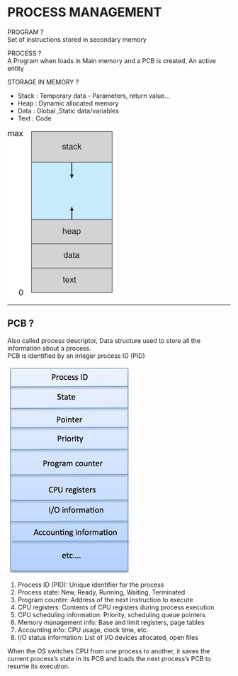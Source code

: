 # PROCESS MANAGEMENT

PROGRAM ?  
Set of instructions stored in secondary memory

PROCESS ?  
A Program when loads in Main memory and a PCB is created, An active entity

STORAGE IN MEMORY ?  
- Stack : Temporary data - Parameters, return value...
- Heap : Dynamic allocated memory
- Data : Global ,Static data/variables
- Text : Code 

![alt text](image-15.png)

---
## PCB ?  
Also called process descriptor, Data structure used to store all the information about a process.  
PCB is identified by an integer process ID (PID)

![alt text](image-19.png)

1. Process ID (PID): Unique identifier for the process
2. Process state: New, Ready, Running, Waiting, Terminated
3. Program counter: Address of the next instruction to execute
4. CPU registers: Contents of CPU registers during process execution
5. CPU scheduling information: Priority, scheduling queue pointers
6. Memory management info: Base and limit registers, page tables
7. Accounting info: CPU usage, clock time, etc.
8. I/O status information: List of I/O devices allocated, open files

When the OS switches CPU from one process to another, it saves the current process’s state in its PCB and loads the next process’s PCB to resume its execution.